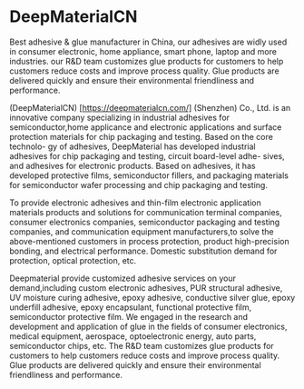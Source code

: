 # DeepMaterialCN

Best adhesive & glue manufacturer in China, our adhesives are widly used in consumer electronic, home appliance, smart phone, laptop and more industries. our R&D team customizes glue products for customers to help customers reduce costs and improve process quality. Glue products are delivered quickly and ensure their environmental friendliness and performance.

(DeepMaterialCN) [https://deepmaterialcn.com/] (Shenzhen) Co., Ltd. is an innovative company specializing in industrial adhesives for semiconductor,home applicance and electronic applications and surface protection materials for chip packaging and testing. Based on the core technolo- gy of adhesives, DeepMaterial has developed industrial adhesives for chip packaging and testing, circuit board-level adhe- sives, and adhesives for electronic products. Based on adhesives, it has developed protective films, semiconductor fillers, and packaging materials for semiconductor wafer processing and chip packaging and testing. 
 
To provide electronic adhesives and thin-film electronic application materials products and solutions for communication terminal companies, consumer electronics companies, semiconductor packaging and testing companies, and communication equipment manufacturers,to solve the above-mentioned customers in process protection, product high-precision bonding, and electrical performance. Domestic substitution demand for protection, optical protection, etc.

Deepmaterial provide customized adhesive services on your demand,including custom electronic adhesives, PUR structural adhesive, UV moisture curing adhesive, epoxy adhesive, conductive silver glue, epoxy underfill adhesive, epoxy encapsulant, functional protective film, semiconductor protective film. We engaged in the research and development and application of glue in the fields of consumer electronics, medical equipment, aerospace, optoelectronic energy, auto parts, semiconductor chips, etc. The R&D team customizes glue products for customers to help customers reduce costs and improve process quality. Glue products are delivered quickly and ensure their environmental friendliness and performance.

